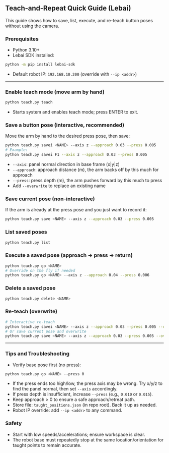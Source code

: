 ## Teach-and-Repeat Quick Guide (Lebai)

This guide shows how to save, list, execute, and re-teach button poses without using the camera.

### Prerequisites
- Python 3.10+
- Lebai SDK installed:
```bash
python -m pip install lebai-sdk
```
- Default robot IP: `192.168.10.200` (override with `--ip <addr>`)

---

### Enable teach mode (move arm by hand)
```bash
python teach.py teach
```
- Starts system and enables teach mode; press ENTER to exit.

### Save a button pose (interactive, recommended)
Move the arm by hand to the desired press pose, then save:
```bash
python teach.py savei <NAME> --axis z --approach 0.03 --press 0.005
# Example:
python teach.py savei F1 --axis z --approach 0.03 --press 0.005
```
- `--axis`: panel normal direction in base frame (x|y|z)
- `--approach`: approach distance (m), the arm backs off by this much for approach
- `--press`: press depth (m), the arm pushes forward by this much to press
- Add `--overwrite` to replace an existing name

### Save current pose (non-interactive)
If the arm is already at the press pose and you just want to record it:
```bash
python teach.py save <NAME> --axis z --approach 0.03 --press 0.005
```

### List saved poses
```bash
python teach.py list
```

### Execute a saved pose (approach → press → return)
```bash
python teach.py go <NAME>
# Override on the fly if needed
python teach.py go <NAME> --axis z --approach 0.04 --press 0.006
```

### Delete a saved pose
```bash
python teach.py delete <NAME>
```

### Re-teach (overwrite)
```bash
# Interactive re-teach
python teach.py savei <NAME> --axis z --approach 0.03 --press 0.005 --overwrite
# Or save current pose and overwrite
python teach.py save <NAME> --axis z --approach 0.03 --press 0.005 --overwrite
```

---

### Tips and Troubleshooting
- Verify base pose first (no press):
```bash
python teach.py go <NAME> --press 0
```
- If the press ends too high/low, the press axis may be wrong. Try x/y/z to find the panel normal, then set `--axis` accordingly.
- If press depth is insufficient, increase `--press` (e.g., `0.010` or `0.015`).
- Keep approach > 0 to ensure a safe approach/retreat path.
- Store file: `taught_positions.json` (in repo root). Back it up as needed.
- Robot IP override: add `--ip <addr>` to any command.

### Safety
- Start with low speeds/accelerations; ensure workspace is clear.
- The robot base must repeatedly stop at the same location/orientation for taught points to remain accurate.
